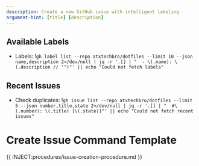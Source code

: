 ```yaml
---
description: Create a new GitHub issue with intelligent labeling
argument-hint: [title] [description]
---
```


## Available Labels

- Labels: !`gh label list --repo atxtechbro/dotfiles --limit 10 --json name,description 2>/dev/null | jq -r '.[] | "  - \(.name): \(.description // "")"' || echo "Could not fetch labels"`

## Recent Issues

- Check duplicates: !`gh issue list --repo atxtechbro/dotfiles --limit 5 --json number,title,state 2>/dev/null | jq -r '.[] | "  #\(.number): \(.title) [\(.state)]"' || echo "Could not fetch recent issues"`

# Create Issue Command Template

{{ INJECT:procedures/issue-creation-procedure.md }}